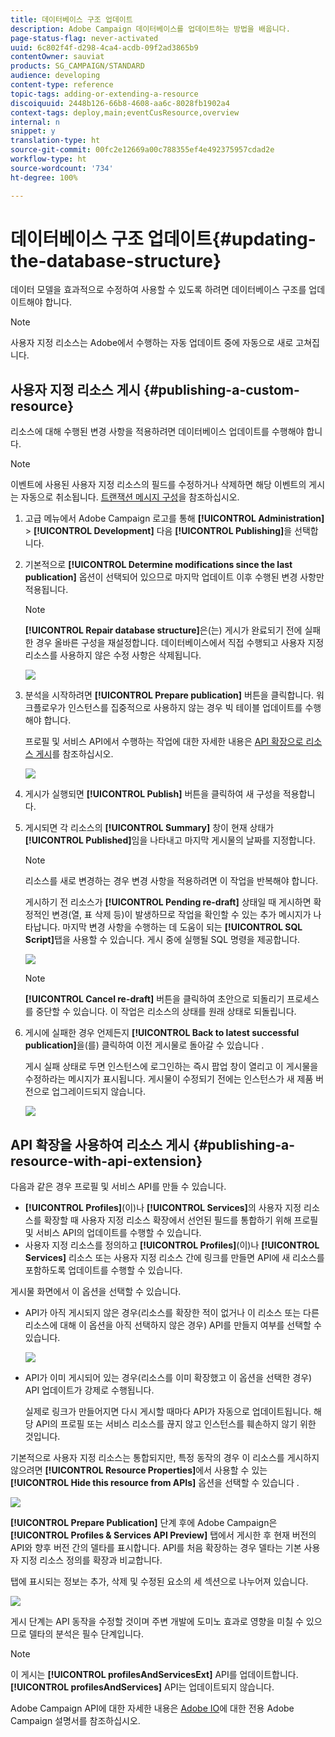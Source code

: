 ```yaml
---
title: 데이터베이스 구조 업데이트
description: Adobe Campaign 데이터베이스를 업데이트하는 방법을 배웁니다.
page-status-flag: never-activated
uuid: 6c802f4f-d298-4ca4-acdb-09f2ad3865b9
contentOwner: sauviat
products: SG_CAMPAIGN/STANDARD
audience: developing
content-type: reference
topic-tags: adding-or-extending-a-resource
discoiquuid: 2448b126-66b8-4608-aa6c-8028fb1902a4
context-tags: deploy,main;eventCusResource,overview
internal: n
snippet: y
translation-type: ht
source-git-commit: 00fc2e12669a00c788355ef4e492375957cdad2e
workflow-type: ht
source-wordcount: '734'
ht-degree: 100%

---
```



# 데이터베이스 구조 업데이트{#updating-the-database-structure}

데이터 모델을 효과적으로 수정하여 사용할 수 있도록 하려면 데이터베이스 구조를 업데이트해야 합니다.

>[!NOTE]
>
>사용자 지정 리소스는 Adobe에서 수행하는 자동 업데이트 중에 자동으로 새로 고쳐집니다.

## 사용자 지정 리소스 게시 {#publishing-a-custom-resource}

리소스에 대해 수행된 변경 사항을 적용하려면 데이터베이스 업데이트를 수행해야 합니다.

>[!NOTE]
>
>이벤트에 사용된 사용자 지정 리소스의 필드를 수정하거나 삭제하면 해당 이벤트의 게시는 자동으로 취소됩니다. [트랜잭션 메시지 구성](../../administration/using/configuring-transactional-messaging.md)을 참조하십시오.

1. 고급 메뉴에서 Adobe Campaign 로고를 통해 **[!UICONTROL Administration]** > **[!UICONTROL Development]** 다음 **[!UICONTROL Publishing]**&#x200B;을 선택합니다.
1. 기본적으로 **[!UICONTROL Determine modifications since the last publication]** 옵션이 선택되어 있으므로 마지막 업데이트 이후 수행된 변경 사항만 적용됩니다.

   >[!NOTE]
   >
   >**[!UICONTROL Repair database structure]**&#x200B;은(는) 게시가 완료되기 전에 실패한 경우 올바른 구성을 재설정합니다. 데이터베이스에서 직접 수행되고 사용자 지정 리소스를 사용하지 않은 수정 사항은 삭제됩니다.

   ![](assets/schema_extension_12.png)

1. 분석을 시작하려면 **[!UICONTROL Prepare publication]** 버튼을 클릭합니다. 워크플로우가 인스턴스를 집중적으로 사용하지 않는 경우 빅 테이블 업데이트를 수행해야 합니다.

   프로필 및 서비스 API에서 수행하는 작업에 대한 자세한 내용은 [API 확장으로 리소스 게시](#publishing-a-resource-with-api-extension)를 참조하십시오.

   ![](assets/schema_extension_13.png)

1. 게시가 실행되면 **[!UICONTROL Publish]** 버튼을 클릭하여 새 구성을 적용합니다.
1. 게시되면 각 리소스의 **[!UICONTROL Summary]** 창이 현재 상태가 **[!UICONTROL Published]**&#x200B;임을 나타내고 마지막 게시물의 날짜를 지정합니다.

   >[!NOTE]
   >
   >리소스를 새로 변경하는 경우 변경 사항을 적용하려면 이 작업을 반복해야 합니다.

   게시하기 전 리소스가 **[!UICONTROL Pending re-draft]** 상태일 때 게시하면 확정적인 변경(열, 표 삭제 등)이 발생하므로 작업을 확인할 수 있는 추가 메시지가 나타납니다. 마지막 변경 사항을 수행하는 데 도움이 되는 **[!UICONTROL SQL Script]**&#x200B;탭을 사용할 수 있습니다. 게시 중에 실행될 SQL 명령을 제공합니다.

   ![](assets/schema_extension_scriptsql.png)

   >[!NOTE]
   >
   >**[!UICONTROL Cancel re-draft]** 버튼을 클릭하여 초안으로 되돌리기 프로세스를 중단할 수 있습니다. 이 작업은 리소스의 상태를 원래 상태로 되돌립니다.

1. 게시에 실패한 경우 언제든지 **[!UICONTROL Back to latest successful publication]**&#x200B;을(를) 클릭하여 이전 게시물로 돌아갈 수 있습니다 .

   게시 실패 상태로 두면 인스턴스에 로그인하는 즉시 팝업 창이 열리고 이 게시물을 수정하라는 메시지가 표시됩니다. 게시물이 수정되기 전에는 인스턴스가 새 제품 버전으로 업그레이드되지 않습니다.

   ![](assets/schema_extension_31.png)

## API 확장을 사용하여 리소스 게시 {#publishing-a-resource-with-api-extension}

다음과 같은 경우 프로필 및 서비스 API를 만들 수 있습니다.

* **[!UICONTROL Profiles]**(이)나 **[!UICONTROL Services]**&#x200B;의 사용자 지정 리소스를 확장할 때 사용자 지정 리소스 확장에서 선언된 필드를 통합하기 위해 프로필 및 서비스 API의 업데이트를 수행할 수 있습니다.
* 사용자 지정 리소스를 정의하고 **[!UICONTROL Profiles]**(이)나 **[!UICONTROL Services]** 리소스 또는 사용자 지정 리소스 간에 링크를 만들면 API에 새 리소스를 포함하도록 업데이트를 수행할 수 있습니다.

게시물 화면에서 이 옵션을 선택할 수 있습니다.

* API가 아직 게시되지 않은 경우(리소스를 확장한 적이 없거나 이 리소스 또는 다른 리소스에 대해 이 옵션을 아직 선택하지 않은 경우) API를 만들지 여부를 선택할 수 있습니다.

   ![](assets/create-profile-and-services-api.png)

* API가 이미 게시되어 있는 경우(리소스를 이미 확장했고 이 옵션을 선택한 경우) API 업데이트가 강제로 수행됩니다.

   실제로 링크가 만들어지면 다시 게시할 때마다 API가 자동으로 업데이트됩니다. 해당 API의 프로필 또는 서비스 리소스를 끊지 않고 인스턴스를 훼손하지 않기 위한 것입니다.

기본적으로 사용자 지정 리소스는 통합되지만, 특정 동작의 경우 이 리소스를 게시하지 않으려면 **[!UICONTROL Resource Properties]**&#x200B;에서 사용할 수 있는 **[!UICONTROL Hide this resource from APIs]** 옵션을 선택할 수 있습니다 .

![](assets/removefromextoption.png)

**[!UICONTROL Prepare Publication]** 단계 후에 Adobe Campaign은 **[!UICONTROL Profiles & Services API Preview]** 탭에서 게시한 후 현재 버전의 API와 향후 버전 간의 델타를 표시합니다. API를 처음 확장하는 경우 델타는 기본 사용자 지정 리소스 정의를 확장과 비교합니다.

탭에 표시되는 정보는 추가, 삭제 및 수정된 요소의 세 섹션으로 나누어져 있습니다.

![](assets/extendpandsapi_diff.png)

게시 단계는 API 동작을 수정할 것이며 주변 개발에 도미노 효과로 영향을 미칠 수 있으므로 델타의 분석은 필수 단계입니다.

>[!NOTE]
>
>이 게시는 **[!UICONTROL profilesAndServicesExt]** API를 업데이트합니다. **[!UICONTROL profilesAndServices]** API는 업데이트되지 않습니다.

Adobe Campaign API에 대한 자세한 내용은 [Adobe IO](https://docs.campaign.adobe.com/doc/standard/en/adobeio.html)에 대한 전용 Adobe Campaign 설명서를 참조하십시오.
